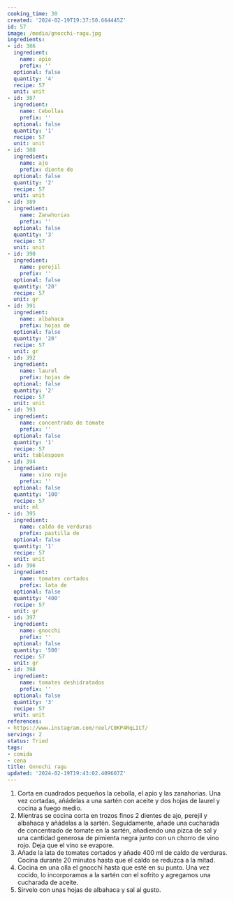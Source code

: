 ```yaml
---
cooking_time: 30
created: '2024-02-19T19:37:50.664445Z'
id: 57
image: /media/gnocchi-ragu.jpg
ingredients:
- id: 386
  ingredient:
    name: apio
    prefix: ''
  optional: false
  quantity: '4'
  recipe: 57
  unit: unit
- id: 387
  ingredient:
    name: Cebollas
    prefix: ''
  optional: false
  quantity: '1'
  recipe: 57
  unit: unit
- id: 388
  ingredient:
    name: ajo
    prefix: diente de
  optional: false
  quantity: '2'
  recipe: 57
  unit: unit
- id: 389
  ingredient:
    name: Zanahorias
    prefix: ''
  optional: false
  quantity: '3'
  recipe: 57
  unit: unit
- id: 390
  ingredient:
    name: perejil
    prefix: ''
  optional: false
  quantity: '20'
  recipe: 57
  unit: gr
- id: 391
  ingredient:
    name: albahaca
    prefix: hojas de
  optional: false
  quantity: '20'
  recipe: 57
  unit: gr
- id: 392
  ingredient:
    name: laurel
    prefix: hojas de
  optional: false
  quantity: '2'
  recipe: 57
  unit: unit
- id: 393
  ingredient:
    name: concentrado de tomate
    prefix: ''
  optional: false
  quantity: '1'
  recipe: 57
  unit: tablespoon
- id: 394
  ingredient:
    name: vino rojo
    prefix: ''
  optional: false
  quantity: '100'
  recipe: 57
  unit: ml
- id: 395
  ingredient:
    name: caldo de verduras
    prefix: pastilla de
  optional: false
  quantity: '1'
  recipe: 57
  unit: unit
- id: 396
  ingredient:
    name: tomates cortados
    prefix: lata de
  optional: false
  quantity: '400'
  recipe: 57
  unit: gr
- id: 397
  ingredient:
    name: gnocchi
    prefix: ''
  optional: false
  quantity: '500'
  recipe: 57
  unit: gr
- id: 398
  ingredient:
    name: tomates deshidratados
    prefix: ''
  optional: false
  quantity: '3'
  recipe: 57
  unit: unit
references:
- https://www.instagram.com/reel/C0KP4RqLICf/
servings: 2
status: Tried
tags:
- comida
- cena
title: Gnnochi ragu
updated: '2024-02-19T19:43:02.409607Z'
---
```


1. Corta en cuadrados pequeños la cebolla, el apio y las zanahorias. Una vez cortadas, añádelas a una sartén con aceite y dos hojas de laurel y cocina a fuego medio.
2. Mientras se cocina corta en trozos finos 2 dientes de ajo, perejil y albahaca y añádelas a la sartén. Seguidamente, añade una cucharada de concentrado de tomate en la sartén, añadiendo una pizca de sal y una cantidad generosa de pimienta negra junto con un chorro de vino rojo. Deja que el vino se evapore.
3. Añade la lata de tomates cortados y añade 400 ml de caldo de verduras. Cocina durante 20 minutos hasta que el caldo se reduzca a la mitad.
4. Cocina en una olla el gnocchi hasta que esté en su punto. Una vez cocido, lo incorporamos a la sartén con el sofrito y agregamos una cucharada de aceite.
5. Sirvelo con unas hojas de albahaca y sal al gusto.
